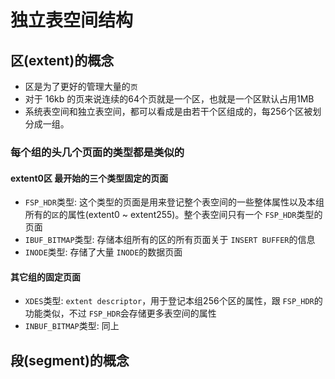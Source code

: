 # 独立表空间结构

## 区(extent)的概念
- 区是为了更好的管理大量的`页`
- 对于 16kb 的页来说连续的64个页就是一个区，也就是一个区默认占用1MB
- 系统表空间和独立表空间，都可以看成是由若干个区组成的，每256个区被划分成一组。

### 每个组的头几个页面的类型都是类似的
#### extent0区 最开始的三个类型固定的页面
- `FSP_HDR`类型: 这个类型的页面是用来登记整个表空间的一些整体属性以及本组所有的`区`的属性(extent0 ~ extent255)。整个表空间只有一个 `FSP_HDR`类型的页面
- `IBUF_BITMAP`类型: 存储本组所有的区的所有页面关于 `INSERT BUFFER`的信息
- `INODE`类型: 存储了大量 `INODE`的数据页面

#### 其它组的固定页面
- `XDES`类型: `extent descriptor`，用于登记本组256个区的属性，跟 `FSP_HDR`的功能类似，不过 `FSP_HDR`会存储更多表空间的属性
- `INBUF_BITMAP`类型: 同上

## 段(segment)的概念
